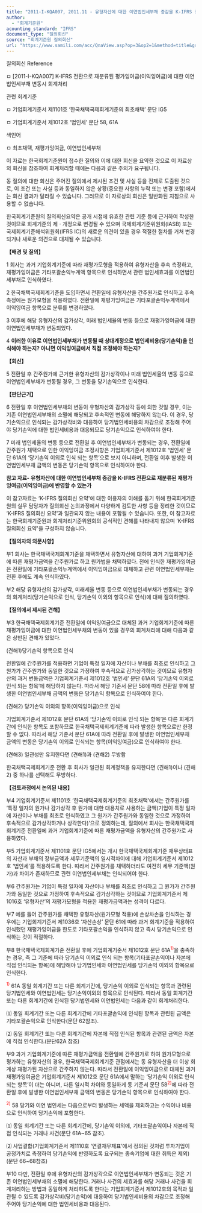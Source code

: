 ```yaml
---
title: "2011-I-KQA007, 2011.11 - 유형자산에 대한 이연법인세부채 증감을 K-IFRS 전환으로 재분류된 재평가잉여금(이익잉여금)에 반영할 수 있는가"
author:
  - "회계기준원"
acounting_standard: "IFRS"
document_type: "질의회신"
source: "회계기준원 질의회신"
url: "https://www.samili.com/acc/QnaView.asp?op=3&op2=1&method=title&group=2122-15;1&orgcode=0&searchword=&page=11&code=2011%2DI%2DKQA007%3A20111115"
---
```

질의회신 Reference

ㅁ \[2011-I-KQA007\] K-IFRS 전환으로 재분류된 평가잉여금(이익잉여금)에 대한 이연법인세부채 변동시 회계처리

관련 회계기준

ㅁ 기업회계기준서 제1101호 ‘한국채택국제회계기준의 최초채택’ 문단 IG5

ㅁ 기업회계기준서 제1012호 ‘법인세’ 문단 58, 61A

색인어

ㅁ 최초채택, 재평가잉여금, 이연법인세부채

  

이 자료는 한국회계기준원이 접수한 질의와 이에 대한 회신을 요약한 것으로 이 자료상의 회신을 참조하여 회계처리할 때에는 다음과 같은 주의가 요구됩니다.

동 질의에 대한 회신은 주어진 질의에서 제시된 조건 및 사실 등을 전제로 도출된 것으로, 이 조건 또는 사실 등과 동일하지 않은 상황(중요한 사항의 누락 또는 변경 포함)에서는 회신 결과가 달라질 수 있습니다. 그러므로 이 자료상의 회신은 일반화된 지침으로 사용할 수 없습니다.

한국회계기준원의 질의회신요약은 공개 시점에 유효한 관련 기준 등에 근거하여 작성한 것이므로 회계기준의 제ㆍ개정으로 변경될 수 있으며 국제회계기준위원회(IASB) 또는 국제회계기준해석위원회(IFRS IC)의 새로운 의견이 있을 경우 적절한 절차를 거쳐 변경되거나 새로운 의견으로 대체될 수 있습니다.

  
  

**【배경 및 질의】**

  

1 회사는 과거 기업회계기준에 따라 재평가모형을 적용하여 유형자산을 후속 측정하고, 재평가잉여금은 기타포괄손익누계액 항목으로 인식하면서 관련 법인세효과를 이연법인세부채로 인식하였다.

  

2 한국채택국제회계기준을 도입하면서 전환일에 유형자산을 간주원가로 인식하고 후속 측정에는 원가모형을 적용하였다. 전환일에 재평가잉여금은 기타포괄손익누계액에서 이익잉여금 항목으로 분류를 변경하였다.

  

3 이후에 해당 유형자산의 감가상각, 미래 법인세율의 변동 등으로 재평가잉여금에 대한 이연법인세부채가 변동되었다.

  

4 **이러한 이유로 이연법인세부채가 변동될 때 상대계정으로 법인세비용(당기손익)을 인식해야 하는지? 아니면 이익잉여금에서 직접 조정해야 하는지?**

  
  

**【회신】**

  

5 전환일 후 간주원가에 근거한 유형자산의 감가상각이나 미래 법인세율의 변동 등으로 이연법인세부채가 변동될 경우, 그 변동을 당기손익으로 인식한다.

  
  

**【판단근거】**

  

6 전환일 후 이연법인세부채의 변동이 유형자산의 감가상각 등에 의한 것일 경우, 이는 기존 이연법인세부채의 소멸에 해당되고 후속적인 변동에 해당하지 않는다. 이 경우, 당기손익으로 인식되는 감가상각비와 대응하여 당기법인세비용의 차감으로 조정해 주어야 당기손익에 대한 법인세비용과 대응되므로 당기손익으로 인식하여야 한다.

  

7 미래 법인세율의 변동 등으로 전환일 후 이연법인세부채가 변동되는 경우, 전환일에 간주원가 채택으로 인한 이익잉여금 조정사항은 기업회계기준서 제1012호 ‘법인세’ 문단 61A의 ‘당기손익 이외로 인식 되는 항목’으로 보지 아니하며, 전환일 이후 발생한 이연법인세부채 금액의 변동은 당기손익 항목으로 인식하여야 한다.  

**참고 자료- 유형자산에 대한 이연법인세부채 증감을 K-IFRS 전환으로 재분류된 재평가잉여금(이익잉여금)에 반영할 수 있는가**

이 참고자료는 ‘K-IFRS 질의회신 요약'에 대한 이용자의 이해를 돕기 위해 한국회계기준원의 실무 담당자가 질의회신 논의과정에서 다양하게 검토한 사항 등을 정리한 것이므로 ‘K-IFRS 질의회신 요약'과 일관되지 않는 내용이 포함될 수 있습니다. 또한, 이 참고자료는 한국회계기준원과 회계처리기준위원회의 공식적인 견해를 나타내지 않으며 ‘K-IFRS 질의회신 요약'을 구성하지 않습니다.

  

**【질의자의 의문사항】**

  

부1 회사는 한국채택국제회계기준을 채택하면서 유형자산에 대하여 과거 기업회계기준에 따른 재평가금액을 간주원가로 하고 원가법을 채택하였다. 전에 인식한 재평가잉여금은 전환일에 기타포괄손익누계액에서 이익잉여금으로 대체하고 관련 이연법인세부채는 전환 후에도 계속 인식하였다.

  

부2 해당 유형자산의 감가상각, 미래세율 변동 등으로 이연법인세부채가 변동되는 경우의 회계처리(당기손익으로 인식, 당기손익 이외의 항목으로 인식)에 대해 질의하였다.

  

**【질의에서 제시된 견해】**

  

부3 한국채택국제회계기준 전환일에 이익잉여금으로 대체된 과거 기업회계기준에 따른 재평가잉여금에 대한 이연법인세부채의 변동이 있을 경우의 회계처리에 대해 다음과 같은 상반된 견해가 있었다.

  

(견해1)당기손익 항목으로 인식

전환일에 간주원가를 적용하면 기업이 특정 일자에 자산이나 부채를 최초로 인식하고 그 원가가 간주원가와 동일한 것으로 가정하여 후속적으로 감가상각하는 것이므로 유형자산의 과거 변동금액은 기업회계기준서 제1012호 ‘법인세’ 문단 61A의 ‘당기손익 이외로 인식 되는 항목’에 해당하지 않는다. 따라서 해당 기준서 문단 58에 따라 전환일 후에 발생한 이연법인세부채 금액의 변동은 당기손익 항목으로 인식하여야 한다.

(견해2) 당기손익 이외의 항목(이익잉여금)으로 인식

기업회계기준서 제1012호 문단 61A의 ‘당기손익 이외로 인식 되는 항목’은 다른 회계기간에 인식한 항목도 포함하므로 한국채택국제회계기준에 따라 발생한 항목으로만 한정할 수 없다. 따라서 해당 기준서 문단 61A에 따라 전환일 후에 발생한 이연법인세부채 금액의 변동은 당기손익 이외로 인식되는 항목(이익잉여금)으로 인식하여야 한다.

(견해3) 일관성만 유지한다면 (견해1)과 (견해2) 무방함

한국채택국제회계기준 전환 후 회사가 일관된 회계정책을 유지한다면 (견해1)이나 (견해2) 중 하나를 선택해도 무방하다.

  

**【검토과정에서 논의된 내용】**

  

부4 기업회계기준서 제1101호 ‘한국채택국제회계기준의 최초채택’에서는 간주원가를 ‘특정 일자의 원가나 감가상각 후 원가에 대한 대용치로 사용하는 금액(기업이 특정 일자에 자산이나 부채를 최초로 인식하였고 그 원가가 간주원가와 동일한 것으로 가정하여 후속적으로 감가상각하거나 상각한다)’으로 정의하는데, 질의에서 회사는 한국채택국제회계기준 전환일에 과거 기업회계기준에 따른 재평가금액을 유형자산의 간주원가로 사용하였다.

  

부5 기업회계기준서 제1101호 문단 IG5에서는 개시 한국채택국제회계기준 재무상태표의 자산과 부채의 장부금액과 세무기준액의 일시적차이에 대해 기업회계기준서 제1012호 ‘법인세’를 적용하도록 한다. 따라서 간주원가를 채택하더라도 여전히 세무 기준액(원가)과 차이가 존재하므로 관련 이연법인세부채는 인식되어야 한다.

  

부6 간주원가는 기업이 특정 일자에 자산이나 부채를 최초로 인식하고 그 원가가 간주원가와 동일한 것으로 가정하여 후속적으로 감가상각하는 것이므로 기업회계기준서 제1016호 ‘유형자산’의 재평가모형을 적용한 재평가금액과는 성격이 다르다.

  

부7 예를 들어 간주원가를 채택한 유형자산(원가모형 적용)에 손상차손을 인식하는 경우에는 기업회계기준서 제1036호 ‘자산손상’ 문단 61에 따라 과거 회계기준을 적용하여 인식했던 재평가잉여금을 한도로 기타포괄손익을 인식하지 않고 즉시 당기손익으로 인식하는 것이 적절하다.

  

부8 한국채택국제회계기준 전환일 후에 기업회계기준서 제1012호 문단 61A<sup><font color="red">1)</font></sup>을 충족하는 경우, 즉 그 기준에 따라 당기손익 이외로 인식 되는 항목(기타포괄손익이나 자본에 직접 인식되는 항목)에 해당해야 당기법인세와 이연법인세를 당기손익 이외의 항목으로 인식한다.

<sup><font color="red">1)</font></sup> 61A 동일 회계기간 또는 다른 회계기간에, 당기손익 이외로 인식되는 항목과 관련된 당기법인세와 이연법인세는 당기손익이외의 항목으로 인식된다. 따라서 동일 회계기간 또는 다른 회계기간에 인식된 당기법인세와 이연법인세는 다음과 같이 회계처리한다.

⑴ 동일 회계기간 또는 다른 회계기간에 기타포괄손익에 인식된 항목과 관련된 금액은 기타포괄손익으로 인식한다(문단 62참조).

⑵ 동일 회계기간 또는 다른 회계기간에 자본에 직접 인식된 항목과 관련된 금액은 자본에 직접 인식한다.(문단62A 참조)

  

부9 과거 기업회계기준에 따른 재평가금액을 전환일에 간주원가로 하여 원가모형으로 평가하는 유형자산의 경우, 한국채택국제회계기준 관점에서는 동 유형자산을 더 이상 회계상 재평가된 자산으로 간주하지 않는다. 따라서 전환일에 이익잉여금으로 대체된 과거 재평가잉여금은 기업회계기준서 제1012호 문단 61A에서 말하는 ‘당기손익 이외로 인식 되는 항목’이 더는 아니며, 다른 일시적 차이와 동일하게 동 기준서 문단 58<sup><font color="red">2)</font></sup>에 따라 전환일 후에 발생한 이연법인세부채 금액의 변동은 당기손익 항목으로 인식하여야 한다.

<sup><font color="red">2)</font></sup> 58 당기와 이연 법인세는 다음으로부터 발생하는 세액을 제외하고는 수익이나 비용으로 인식하여 당기손익에 포함한다.

⑴ 동일 회계기간 또는 다른 회계기간에, 당기손익 이외에, 기타포괄손익이나 자본에 직접 인식되는 거래나 사건(문단 61A~65 참조).

⑵ 사업결합(기업회계기준서 제1110호 ‘연결재무제표’에서 정의된 것처럼 투자기업이 공정가치로 측정하여 당기손익에 반영하도록 요구되는 종속기업에 대한 취득은 제외)(문단 66~68참조)

  

부10 다만, 전환일 후에 유형자산의 감가상각으로 이연법인세부채가 변동되는 것은 기존 이연법인세부채의 소멸에 해당한다. 거래나 사건의 세효과를 해당 거래나 사건을 회계처리하는 방법과 동일하게 처리하도록 한다는 기업회계기준서 제1012호의 목적과 일관될 수 있도록 감가상각비(당기손익)에 대응하여 당기법인세비용의 차감으로 조정해 주어야 당기손익에 대한 법인세비용과 대응된다.
